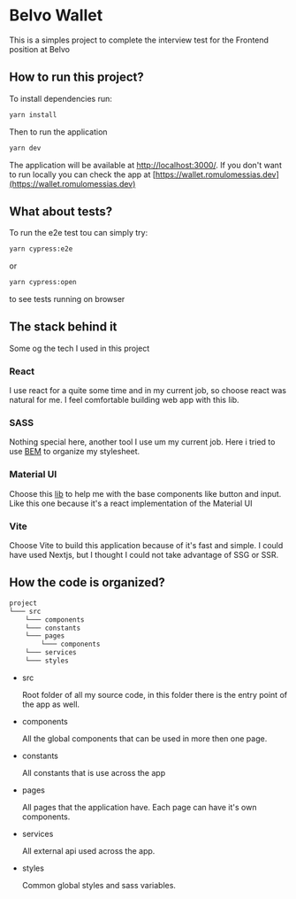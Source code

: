 # Belvo Wallet

This is a simples project to complete the interview test for the Frontend position at Belvo

## How to run this project?

To install dependencies run:

```sh
yarn install
```

Then to run the application

```sh
yarn dev
```

The application will be available at [http://localhost:3000/](http://localhost:3000/). If you don't want to run locally you can check the app at [https://wallet.romulomessias.dev](https://wallet.romulomessias.dev)

## What about tests?

To run the e2e test tou can simply try:

```sh
yarn cypress:e2e
```

or

```sh
yarn cypress:open
```

to see tests running on browser

## The stack behind it

Some og the tech I used in this project

### React

I use react for a quite some time and in my current job, so choose react was natural for me. I feel comfortable building web app with this lib.

### SASS

Nothing special here, another tool I use um my current job. Here i tried to use [BEM](https://getbem.com/introduction/) to organize my stylesheet.

### Material UI

Choose this [lib](https://mui.com/core/) to help me with the base components like button and input. Like this one because it's a react implementation of the Material UI

### Vite

Choose Vite to build this application because of it's fast and simple. I could have used Nextjs, but I thought I could not take advantage of SSG or SSR.

## How the code is organized?

```sh
project
└─── src
    └─── components
    └─── constants
    └─── pages
        └─── components
    └─── services
    └─── styles
```

- src

  Root folder of all my source code, in this folder there is the entry point of the app as well.

- components

  All the global components that can be used in more then one page.

- constants

  All constants that is use across the app

- pages

  All pages that the application have. Each page can have it's own components.

- services

  All external api used across the app.

- styles

  Common global styles and sass variables.
